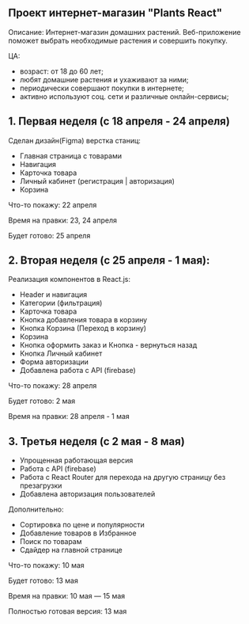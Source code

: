 
## Проект интернет-магазин "Plants React" 
Описание: 
Интернет-магазин домашних растений.
Веб-приложение поможет выбрать необходимые растения и совершить покупку.

ЦА: 
- возраст: от 18 до 60 лет;
- любят домашние растения и ухаживают за ними;
- периодически совершают покупки в интернете;
- активно используют соц. сети и различные онлайн-сервисы;

## 1. Первая неделя (с 18 апреля - 24 апреля)
Сделан дизайн(Figma) верстка станиц:
  - Главная страница с товарами
  - Навигация
  - Карточка товара
  - Личный кабинет (регистрация | авторизация)
  - Корзина
  
  Что-то покажу: 22 апреля
  
  Время на правки: 23, 24 апреля
  
  Будет готово: 25 апреля

## 2. Вторая неделя (с 25 апреля - 1 мая):
Реализация компонентов в React.js:
  - Header и навигация
  - Категории (фильтрация)
  - Карточка товара
  - Кнопка добавления товара в корзину
  - Кнопка Корзина (Переход в корзину)
  - Корзина
  - Кнопка оформить заказ и Кнопка - вернуться назад
  - Кнопка Личный кабинет
  - Форма авторизации
  - Добавлена работа с API (firebase)

Что-то покажу: 28 апреля

Будет готово: 2 мая

Время на правки: 28 апреля - 1 мая

## 3. Третья неделя (с 2 мая - 8 мая)
- Упрощенная работающая версия
- Работа с API (firebase)
- Работа с React Router для перехода на другую страницу без презагрузки
- Добавлена авторизация пользователей

Дополнительно:
- Сортировка по цене и популярности
- Добавление товаров в Избранное
- Поиск по товарам
- Сдайдер на главной странице

Что-то покажу: 10 мая

Будет готово: 13 мая

Время на правки: 10 мая — 15 мая

Полностью готовая версия: 13 мая
